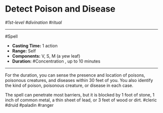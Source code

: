 # Detect Poison and Disease
*#1st-level #divination #ritual*
___ 
#Spell
- **Casting Time:** 1 action
- **Range:** Self
- **Components:** V, S, M (a yew leaf)
- **Duration:** #Concentration , up to 10 minutes
---
For the duration, you can sense the presence and location of poisons, poisonous creatures, and diseases within 30 feet of you. You also identify the kind of poison, poisonous creature, or disease in each case.

The spell can penetrate most barriers, but it is blocked by 1 foot of stone, 1 inch of common metal, a thin sheet of lead, or 3 feet of wood or dirt.
#cleric
#druid
#paladin
#ranger